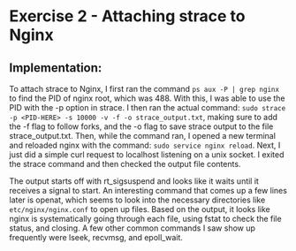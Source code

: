 # Exercise 2 - Attaching strace to Nginx

## Implementation:

To attach strace to Nginx, I first ran the command `ps aux -P | grep nginx` to find the PID of nginx root, which was 488. With this, I was able to use the PID with the -p option in strace. I then ran the actual command: `sudo strace -p <PID-HERE> -s 10000 -v -f -o strace_output.txt`, making sure to add the -f flag to follow forks, and the -o flag to save strace output to the file strace_output.txt. 
Then, while the command ran, I opened a new terminal and reloaded nginx with the command: `sudo service nginx reload`. Next, I just did a simple curl request to localhost listening on a unix socket. I exited the strace command and then checked the output file contents.

The output starts off with rt_sigsuspend and looks like it waits until it receives a signal to start. An interesting command that comes up a few lines later is openat, which seems to look into the necessary directories like `etc/nginx/nginx.conf` to open up files. Based on the output, it looks like nginx is systematically going through each file, using fstat to check the file status, and closing. A few other common commands I saw show up frequently were lseek, recvmsg, and epoll_wait.





